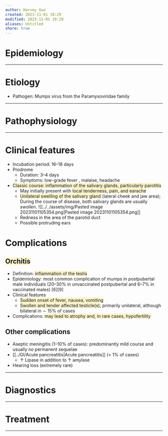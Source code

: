 ```yaml
---
author: Harvey Guo
created: 2023-11-01 10:29
modified: 2023-11-01 10:29
aliases: Untitled
share: true
---
```

# Epidemiology


---
# Etiology
- Pathogen: Mumps virus from the Paramyxoviridae family

---
# Pathophysiology


---
# Clinical features
- Incubation period: 16–18 days
- Prodrome
	- Duration: 3–4 days
	- Symptoms: low-grade fever , malaise, headache
- <span style="background:rgba(240, 200, 0, 0.2)">Classic course: inflammation of the salivary glands, particularly parotitis</span>
	- May initially present with <span style="background:rgba(240, 200, 0, 0.2)">local tenderness, pain, and earache</span>
	- <span style="background:rgba(240, 200, 0, 0.2)">Unilateral swelling of the salivary gland</span> (lateral cheek and jaw area); During the course of disease, both salivary glands are usually swollen. ![[../../assets/img/Pasted image 20231101105354.png|Pasted image 20231101105354.png]]
	- Redness in the area of the parotid duct
	- Possible protruding ears
# Complications
## <span style="background:rgba(240, 200, 0, 0.2)">Orchitis</span>
- Definition: <span style="background:rgba(240, 200, 0, 0.2)">inflammation of the testis</span>
- Epidemiology: most common complication of mumps in postpubertal male individuals (20–30% in unvaccinated postpubertal and 6–7% in vaccinated males) [6][9]
- Clinical features
	- <span style="background:rgba(240, 200, 0, 0.2)">Sudden onset of fever, nausea, vomiting</span>
	- <span style="background:rgba(240, 200, 0, 0.2)">Swollen and tender affected testicle(s)</span>; primarily unilateral, although bilateral in ∼ 15% of cases
- Complications: <span style="background:rgba(240, 200, 0, 0.2)">may lead to atrophy and, in rare cases, hypofertility</span>
## Other complications
- Aseptic meningitis (1–10% of cases): predominantly mild course and usually no permanent sequelae
- [[../GI/Acute pancreatitis|Acute pancreatitis]] (< 1% of cases)
	- ↑ Lipase in addition to ↑ amylase
- Hearing loss (extremely rare)

---
# Diagnostics


---
# Treatment


---
